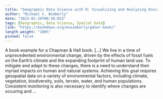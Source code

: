 ```yaml
---
title: "Geographic Data Science with R: Visualizing and Analyzing Environmental Change"
author: "Michael C. Wimberly"
date: "2023-01-29T00:36:05Z"
tags: [Geographic, Data Science, Spatial Data]
link: "https://bookdown.org/mcwimberly/gdswr-book/"
length_weight: "100%"
pinned: false
---
```


A book example for a Chapman & Hall book. [...] We live in a time of unprecedented environmental change, driven by the effects of fossil fuels on the Earth’s climate and the expanding footprint of human land use. To mitigate and adapt to these changes, there is a need to understand their myriad impacts on human and natural systems. Achieving this goal requires geospatial data on a variety of environmental factors, including climate, vegetation, biodiversity, soils, terrain, water, and human populations. Consistent monitoring is also necessary to identify where changes are occuring and ...
